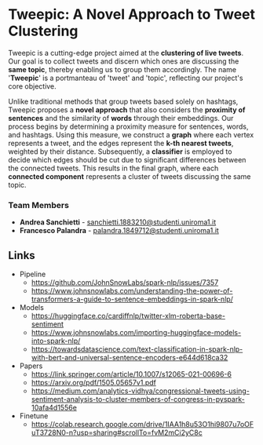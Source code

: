 # Tweepic: A Novel Approach to Tweet Clustering

Tweepic is a cutting-edge project aimed at the **clustering of live tweets**. Our goal is to collect tweets and discern which ones are discussing the **same topic**,
thereby enabling us to group them accordingly. The name '**Tweepic**' is a portmanteau of 'tweet' and 'topic', reflecting our project's core objective.

Unlike traditional methods that group tweets based solely on hashtags, Tweepic proposes a **novel approach** that also considers the **proximity of sentences** and the similarity of **words** through their embeddings. Our process begins by determining a proximity measure for sentences, words, and hashtags. Using this measure, we construct a **graph** where each vertex represents a tweet, and the edges represent the **k-th nearest tweets**, weighted by their distance. 
Subsequently, a **classifier** is employed to decide which edges should be cut due to significant differences between the connected tweets. This results in the final graph, where each **connected component** represents a cluster of tweets discussing the same topic.

### Team Members

- **Andrea Sanchietti**  - sanchietti.1883210@studenti.uniroma1.it
- **Francesco Palandra** - palandra.1849712@studenti.uniroma1.it



## Links
- Pipeline
  - https://github.com/JohnSnowLabs/spark-nlp/issues/7357
  - https://www.johnsnowlabs.com/understanding-the-power-of-transformers-a-guide-to-sentence-embeddings-in-spark-nlp/
- Models
  - https://huggingface.co/cardiffnlp/twitter-xlm-roberta-base-sentiment 
  - https://www.johnsnowlabs.com/importing-huggingface-models-into-spark-nlp/
  - https://towardsdatascience.com/text-classification-in-spark-nlp-with-bert-and-universal-sentence-encoders-e644d618ca32
- Papers
  - https://link.springer.com/article/10.1007/s12065-021-00696-6
  - https://arxiv.org/pdf/1505.05657v1.pdf
  - https://medium.com/analytics-vidhya/congressional-tweets-using-sentiment-analysis-to-cluster-members-of-congress-in-pyspark-10afa4d1556e
- Finetune
  - https://colab.research.google.com/drive/1IAA1h8u53O1hi9807u7oOFuT3728N0-n?usp=sharing#scrollTo=fvM2mCi2yC8c
